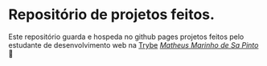# Repositório de projetos feitos.

Este repositório guarda e hospeda no github pages projetos feitos pelo estudante de desenvolvimento web na [Trybe](https://www.betrybe.com/) _[Matheus Marinho de Sa Pinto](https://www.linkedin.com/in/matheus-marinhodsp/)_ :rocket:
